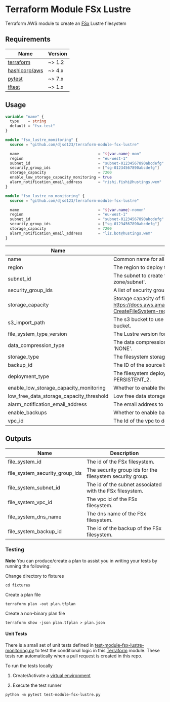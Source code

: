 # Terraform Module FSx Lustre
[FSx]: https://aws.amazon.com/fsx/lustre/

Terraform AWS module to create an [FSx] Lustre filesystem


[terraform]: https://www.terraform.io/downloads
[hashicorp/aws]: https://registry.terraform.io/providers/hashicorp/aws
[pytest]: https://pypi.org/project/pytest/
[tftest]: https://pypi.org/project/tftest/


## Requirements

| Name            | Version |
|-----------------|---------|
| [terraform]     | ~> 1.2  |
| [hashicorp/aws] | ~> 4.x  |
| [pytest]        | ~> 7.x  |
| [tftest]        | ~> 1.x  |


## Usage

```terraform
variable "name" {
  type    = string
  default = "fsx-test"
}

module "fsx_lustre_monitoring" {
  source = "github.com/djsd123/terraform-module-fsx-lustre"

  name                                   = "${var.name}-mon"
  region                                 = "eu-west-1"
  subnet_id                              = "subnet-01234567890abcdefg"
  security_group_ids                     = ["sg-01234567890abcdefg"]
  storage_capacity                       = 7200
  enable_low_storage_capacity_monitoring = true
  alarm_notification_email_address       = "rishi.fishi@hustings.wem"
}

module "fsx_lustre_no_monitoring" {
  source = "github.com/djsd123/terraform-module-fsx-lustre"

  name                                   = "${var.name}-nomon"
  region                                 = "eu-west-1"
  subnet_id                              = "subnet-01234567890abcdefg"
  security_group_ids                     = ["sg-01234567890abcdefg"]
  storage_capacity                       = 7200
  alarm_notification_email_address       = "liz.bot@hustings.wem"
}
```


| Name                                     | Description                                                                                                                                                                                | Type           | Default         | Required |
|------------------------------------------|--------------------------------------------------------------------------------------------------------------------------------------------------------------------------------------------|----------------|-----------------|:--------:|
| name                                     | Common name for all resources.                                                                                                                                                             | `string`       | `""`            |   yes    |
| region                                   | The region to deploy the resources.                                                                                                                                                        | `string`       | `""`            |   yes    |
| subnet_id                                | The subnet to create the filesystem in.  Note; FSx Lustre only supports one 'availability zone/subnet'.                                                                                    | `string`       | `""`            |   yes    |
| security_group_ids                       | A list of security group Ids to permit access to the filesystem.                                                                                                                           | `list(string)` | `""`            |   yes    |
| storage_capacity                         | Storage capacity of file system in (GB). Minimum of 1200. See: https://docs.aws.amazon.com/fsx/latest/APIReference/API_CreateFileSystem.html#FSx-CreateFileSystem-request-StorageCapacity. | `number`       | `1200`            |   yes    |
| s3_import_path                           | The s3 bucket to use to back your fsx filesystem. Defaults to NASA's Nex open data bucket.                                                                                                 | `string`       | `s3://nasanex`  |    no    |
| file_system_type_version                 | The Lustre version for the file system.                                                                                                                                                    | `number`       | `2.12`          |    no    |
| data_compression_type                    | The data compression configuration for the file system. Valid values are 'LZ4' and 'NONE'.                                                                                                 | `string`       | `NONE`          |    no    |
| storage_type                             | The filesystem storage type. Either SSD or HDD.                                                                                                                                            | `string`       | `SSD`           |    no    |
| backup_id                                | The ID of the source backup to create the filesystem from.                                                                                                                                 | `string`       | `""`            |    no    |
| deployment_type                          | The filesystem deployment type. One of: SCRATCH_1, SCRATCH_2, PERSISTENT_1, PERSISTENT_2.                                                                                                  | `string`       | `SCRATCH_2`     |    no    |
| enable_low_storage_capacity_monitoring   | Whether to enable the dashboard and 'Low free storage capacity alarm'?                                                                                                                     | `bool`         | `false`         |    no    |
| low_free_data_storage_capacity_threshold | Low free data storage capacity threshold (Bytes).                                                                                                                                          | `string`       | `7100000000000` |    no    |
| alarm_notification_email_address         | The email address to send FSX storage alarms/alerts to.                                                                                                                                    | `string`       | `""`            |    no    |
| enable_backups                           | Whether to enable backups for this filesystem?                                                                                                                                             | `bool`         | `false`         |    no    |
| vpc_id                                   | The Id of the vpc to deploy the filesystem into                                                                                                                                            | `string`       | `""`            |   yes    |


## Outputs

| Name                           | Description                                               |
|--------------------------------|-----------------------------------------------------------|
| file_system_id                 | The id of the FSx filesystem.                             |
| file_system_security_group_ids | The security group ids for the filesystem security group. |
| file_system_subnet_id          | The id of the subnet associated with the FSx filesystem.  |
| file_system_vpc_id             | The vpc id of the FSx filesystem.                         |
| file_system_dns_name           | The dns name of the FSx filesystem.                       |
| file_system_backup_id          | The id of the backup of the FSx filesystem.               |


### Testing

**Note**
You can produce/create a plan to assist you in writing your tests by running the following:

Change directory to fixtures
```shell
cd fixtures
```

Create a plan file
```shell
terraform plan -out plan.tfplan
```

Create a non-binary plan file
```shell
terraform show -json plan.tfplan > plan.json
```

#### Unit Tests

There is a small set of unit tests defined in [test-module-fsx-lustre-monitoring.py](test-module-fsx-lustre-monitoring.py) to test the conditional logic in this
[Terraform] module. These tests run automatically when a pull request is created in this repo.

To run the tests locally

1. Create/Activate a [virtual environment](https://docs.python.org/3/tutorial/venv.html)

2. Execute the test runner

```shell
python -m pytest test-module-fsx-lustre.py
```
